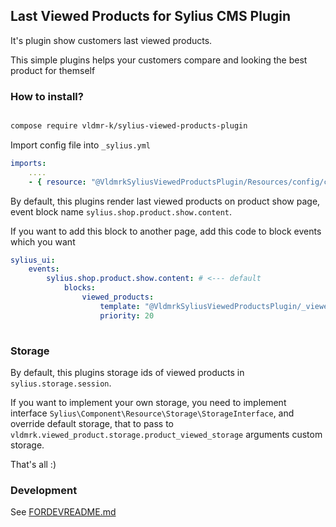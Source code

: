 ## Last Viewed Products for Sylius CMS Plugin

It's plugin show customers last viewed products. 

This simple plugins helps your customers compare and looking the best product for themself


### How to install?

```bash

compose require vldmr-k/sylius-viewed-products-plugin

```

Import config file into `_sylius.yml`

```yaml
imports:
    ....
    - { resource: "@VldmrkSyliusViewedProductsPlugin/Resources/config/config.yml" }
```

By default, this plugins render last viewed products on product show page, event block name `sylius.shop.product.show.content`.

If you want to add this block to another page, add this code to block events which you want

```yaml
sylius_ui:
    events:
        sylius.shop.product.show.content: # <--- default
            blocks:
                viewed_products:
                    template: "@VldmrkSyliusViewedProductsPlugin/_viewed_products.html.twig"
                    priority: 20
                    
```

### Storage

By default, this plugins storage ids of viewed products in `sylius.storage.session`.

If you want to implement your own storage, you need to implement interface  `Sylius\Component\Resource\Storage\StorageInterface`,
and override default storage, that to pass to `vldmrk.viewed_product.storage.product_viewed_storage`  arguments custom storage.

That's all :)

### Development

See [FORDEVREADME.md](./FORDEVREADME.md)

